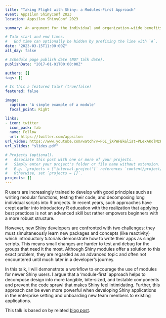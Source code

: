 ```yaml
---
title: "Taking Flight with Shiny: a Modules-First Approach"
event: Appsilon ShinyConf 2023
location: Appsilon ShinyConf 2023

summary: An argument for the individual and organization-wiide benefits of teaching new developers Shiny with a modules-first paradigm

# Talk start and end times.
#   End time can optionally be hidden by prefixing the line with `#`.
date: "2023-03-15T11:00:00Z"
all_day: false

# Schedule page publish date (NOT talk date).
publishDate: "2017-01-01T00:00:00Z"

authors: []
tags: []

# Is this a featured talk? (true/false)
featured: false

image:
  caption: 'A simple example of a module'
  focal_point: Right

links:
- icon: twitter
  icon_pack: fab
  name: Follow
  url: https://twitter.com/appsilon
url_video: https://www.youtube.com/watch?v=F6I_jXPWFBk&list=PLexAKolMzPcriOdeLwoMxQOyHRnMguEv4
url_slides: "slides.pdf"

# Projects (optional).
#   Associate this post with one or more of your projects.
#   Simply enter your project's folder or file name without extension.
#   E.g. `projects = ["internal-project"]` references `content/project/deep-learning/index.md`.
#   Otherwise, set `projects = []`.
projects: []
---
```


R users are increasingly trained to develop with good principles such as writing modular functions, testing their code, and decomposing long individual scripts into R projects. In recent years, such approaches have crept earlier into introductory R education with the realization that applying best practices is not an advanced skill but rather empowers beginners with a more robust structure. 

However, new Shiny developers are confronted with two challenges: they must simultaneously learn new packages and concepts (like reactivity) which introductory tutorials demonstrate how to write their apps as single scripts. This means small changes are harder to test and debug for the groups that need it the most. Although Shiny modules offer a solution to this exact problem, they are regarded as an advanced topic and often not encountered until much later in a developer’s journey.

In this talk, I will demonstrate a workflow to encourage the use of modules for newer Shiny users. I argue that a ‘module-first’ approach helps to decompose design into more tangible, bite-sized, and testable components and prevent the code sprawl that makes Shiny feel intimidating. Further, this approach can be even more powerful when developing Shiny applications in the enterprise setting and onboarding new team members to existing applications.


This talk is based on by related [blog post](content/post/shiny-modules). 

